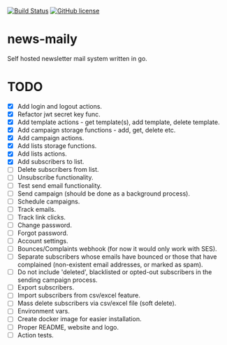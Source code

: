 [![Build Status](https://travis-ci.org/FilipNikolovski/news-maily.svg?branch=golang)](https://travis-ci.org/FilipNikolovski/news-maily)
[![GitHub license](https://img.shields.io/badge/license-Apache%202-blue.svg)](https://raw.githubusercontent.com/FilipNikolovski/news-maily/master/LICENSE.md)

# news-maily

Self hosted newsletter mail system written in go.

# TODO

- [x] Add login and logout actions.
- [x] Refactor jwt secret key func.
- [x] Add template actions - get template(s), add template, delete template.
- [x] Add campaign storage functions - add, get, delete etc.
- [x] Add campaign actions.
- [x] Add lists storage functions.
- [x] Add lists actions.
- [x] Add subscribers to list.
- [ ] Delete subscribers from list.
- [ ] Unsubscribe functionality.
- [ ] Test send email functionality.
- [ ] Send campaign (should be done as a background process).
- [ ] Schedule campaigns.
- [ ] Track emails.
- [ ] Track link clicks.
- [ ] Change password.
- [ ] Forgot password.
- [ ] Account settings.
- [ ] Bounces/Complaints webhook (for now it would only work with SES).
- [ ] Separate subscribers whose emails have bounced or those that have complained (non-existent email addresses, or marked as spam).
- [ ] Do not include 'deleted', blacklisted or opted-out subscribers in the sending campaign process.
- [ ] Export subscribers.
- [ ] Import subscribers from csv/excel feature.
- [ ] Mass delete subscribers via csv/excel file (soft delete).
- [ ] Environment vars.
- [ ] Create docker image for easier installation.
- [ ] Proper README, website and logo.
- [ ] Action tests.
